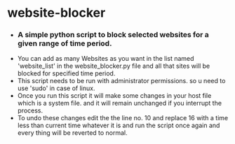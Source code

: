 <h1>website-blocker</h1>
<ul>
  
<li><h3>A simple python script to block selected websites for a given range of time period.</h3></li>

<li>You can add as many Websites as you want in the list named 'website_list' in the
website_blocker.py file and all that sites will be blocked for specified time period.</li>

<li>This script needs to be run with administrator permissions. so u need to use 'sudo' in case
of linux.</li>

<li>Once you run this script it will make some changes in your host file which is a system file.
and it will remain unchanged if you interrupt the process.</li>

<li>To undo these changes edit the the line no. 10 and replace 16 with a time less than current 
time whatever it is and run the script once again and every thing will be reverted to normal.</li>
</ul>
